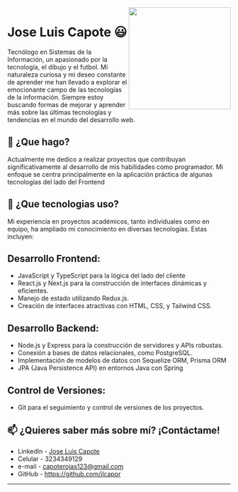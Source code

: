 <img align='right' src="https://media.giphy.com/media/M9gbBd9nbDrOTu1Mqx/giphy.gif" width="230">

# Jose Luis Capote 😃
Tecnólogo en Sistemas de la Información, un apasionado por la tecnología, el dibujo y el futbol. Mi naturaleza curiosa y mi deseo constante de aprender me han llevado a explorar el emocionante campo de las tecnologías de la información. Siempre estoy buscando formas de mejorar y aprender más sobre las últimas tecnologías y tendencias en el mundo del desarrollo web. 


## 🧐 ¿Que hago?
Actualmente me dedico a realizar proyectos que contribuyan significativamente al desarrollo de mis habilidades como programador. Mi enfoque se centra principalmente en la aplicación práctica de algunas tecnologías del lado del Frontend


## 👯 ¿Que tecnologias uso?
Mi experiencia en proyectos académicos, tanto individuales como en equipo, ha ampliado mi conocimiento en diversas tecnologías. Estas incluyen:
## Desarrollo Frontend:
- JavaScript y TypeScript para la lógica del lado del cliente
- React.js y Next.js para la construcción de interfaces dinámicas y eficientes.
- Manejo de estado utilizando Redux.js.
- Creación de interfaces atractivas con HTML, CSS, y Tailwind CSS.

## Desarrollo Backend:
- Node.js y Express para la construcción de servidores y APIs robustas.
- Conexión a bases de datos relacionales, como PostgreSQL.
- Implementación de modelos de datos con Sequelize ORM, Prisma ORM
- JPA (Java Persistence API) en entornos Java con Spring

## Control de Versiones:
- Git para el seguimiento y control de versiones de los proyectos.


## 📫 ¿Quieres saber más sobre mí? ¡Contáctame!
- LinkedIn - [Jose Luis Capote](https://www.linkedin.com/in/jose-luis-capote/)
- Celular -  3234349129
- e-mail - capoterojas123@gmail.com
- GitHub -  https://github.com/jlcapor


---
<!--
**jlcapor/jlcapor** is a ✨ _special_ ✨ repository because its `README.md` (this file) appears on your GitHub profile.

Here are some ideas to get you started:

- 🔭 I’m currently working on ...
- 🌱 I’m currently learning ...
- 👯 I’m looking to collaborate on ...
- 🤔 I’m looking for help with ...
- 💬 Ask me about ...
- 📫 How to reach me: ...
- 😄 Pronouns: ...
- ⚡ Fun fact: ...
-->

